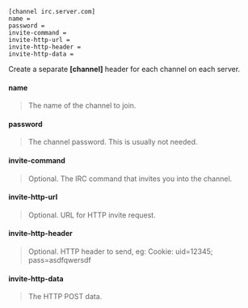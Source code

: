 ```
[channel irc.server.com]
name =
password =
invite-command =
invite-http-url =
invite-http-header =
invite-http-data =
```

Create a separate **[channel]** header for each channel on each server.

#### name
> The name of the channel to join.

#### password
> The channel password. This is usually not needed.

#### invite-command
> Optional. The IRC command that invites you into the channel.

#### invite-http-url
> Optional. URL for HTTP invite request.

#### invite-http-header
> Optional. HTTP header to send, eg: Cookie: uid=12345; pass=asdfqwersdf

#### invite-http-data
> The HTTP POST data.
